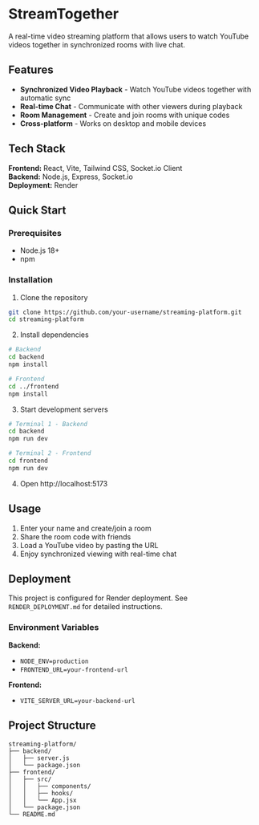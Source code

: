 # StreamTogether

A real-time video streaming platform that allows users to watch YouTube videos together in synchronized rooms with live chat.

## Features

- **Synchronized Video Playback** - Watch YouTube videos together with automatic sync
- **Real-time Chat** - Communicate with other viewers during playback
- **Room Management** - Create and join rooms with unique codes
- **Cross-platform** - Works on desktop and mobile devices

## Tech Stack

**Frontend:** React, Vite, Tailwind CSS, Socket.io Client  
**Backend:** Node.js, Express, Socket.io  
**Deployment:** Render

## Quick Start

### Prerequisites
- Node.js 18+
- npm

### Installation

1. Clone the repository
```bash
git clone https://github.com/your-username/streaming-platform.git
cd streaming-platform
```

2. Install dependencies
```bash
# Backend
cd backend
npm install

# Frontend
cd ../frontend
npm install
```

3. Start development servers
```bash
# Terminal 1 - Backend
cd backend
npm run dev

# Terminal 2 - Frontend
cd frontend
npm run dev
```

4. Open http://localhost:5173

## Usage

1. Enter your name and create/join a room
2. Share the room code with friends
3. Load a YouTube video by pasting the URL
4. Enjoy synchronized viewing with real-time chat

## Deployment

This project is configured for Render deployment. See `RENDER_DEPLOYMENT.md` for detailed instructions.

### Environment Variables

**Backend:**
- `NODE_ENV=production`
- `FRONTEND_URL=your-frontend-url`

**Frontend:**
- `VITE_SERVER_URL=your-backend-url`

## Project Structure

```
streaming-platform/
├── backend/
│   ├── server.js
│   └── package.json
├── frontend/
│   ├── src/
│   │   ├── components/
│   │   ├── hooks/
│   │   └── App.jsx
│   └── package.json
└── README.md
```

